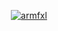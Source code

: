 <p align="center">
  <a href="https://github.com/excludes">
    <img src="https://discord.c99.nl/widget/theme-1/391249263105146901.png" alt="armfxl"/>
     </a>
